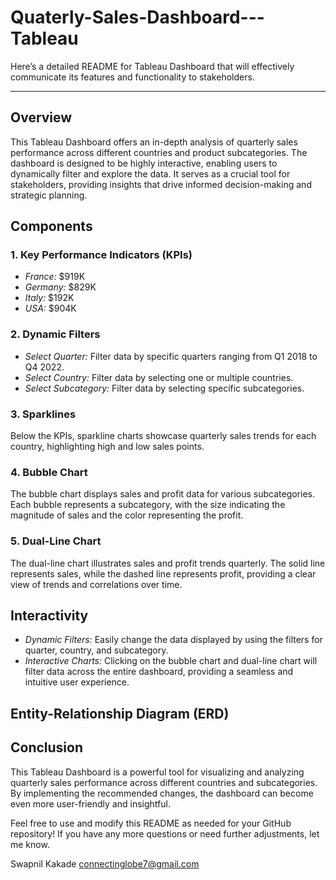 # Quaterly-Sales-Dashboard---Tableau

Here’s a detailed README for Tableau Dashboard that will effectively communicate its features and functionality to stakeholders.

---

## Overview
This Tableau Dashboard offers an in-depth analysis of quarterly sales performance across different countries and product subcategories. The dashboard is designed to be highly interactive, enabling users to dynamically filter and explore the data. It serves as a crucial tool for stakeholders, providing insights that drive informed decision-making and strategic planning.

## Components

### 1. Key Performance Indicators (KPIs)
- *France:* $919K
- *Germany:* $829K
- *Italy:* $192K
- *USA:* $904K

### 2. Dynamic Filters
- *Select Quarter:* Filter data by specific quarters ranging from Q1 2018 to Q4 2022.
- *Select Country:* Filter data by selecting one or multiple countries.
- *Select Subcategory:* Filter data by selecting specific subcategories.
  
### 3. Sparklines
Below the KPIs, sparkline charts showcase quarterly sales trends for each country, highlighting high and low sales points.

### 4. Bubble Chart
The bubble chart displays sales and profit data for various subcategories. Each bubble represents a subcategory, with the size indicating the magnitude of sales and the color representing the profit.

### 5. Dual-Line Chart
The dual-line chart illustrates sales and profit trends quarterly. The solid line represents sales, while the dashed line represents profit, providing a clear view of trends and correlations over time.

## Interactivity
- *Dynamic Filters:* Easily change the data displayed by using the filters for quarter, country, and subcategory.
- *Interactive Charts:* Clicking on the bubble chart and dual-line chart will filter data across the entire dashboard, providing a seamless and intuitive user experience.

## Entity-Relationship Diagram (ERD)



## Conclusion
This Tableau Dashboard is a powerful tool for visualizing and analyzing quarterly sales performance across different countries and subcategories. By implementing the recommended changes, the dashboard can become even more user-friendly and insightful.

Feel free to use and modify this README as needed for your GitHub repository! If you have any more questions or need further adjustments, let me know.

Swapnil Kakade
connectinglobe7@gmail.com
